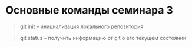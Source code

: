 # Основные команды семинара 3

> git init – инициализация локального репозитория

> git status – получить информацию от git о его текущем состоянии

